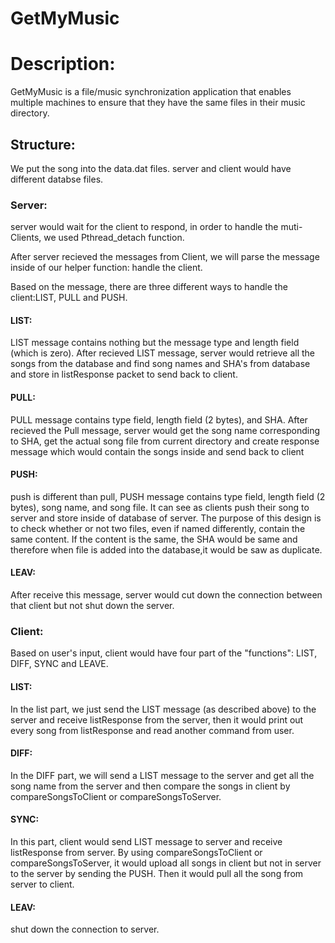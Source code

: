 # GetMyMusic

# Description:

GetMyMusic is a file/music synchronization application
that enables multiple machines to ensure that they have the same files in their music directory.



## Structure: 

We put the song into the data.dat files. server and client would have different databse files.  

### Server: 

server would wait for the client to respond, in order to handle the muti-Clients, we used Pthread_detach function. 

After server recieved the messages from Client, we will parse the message inside of our helper function: 
handle the client.

Based on the message, there are three different ways to handle the client:LIST, PULL and PUSH.


#### LIST: 

 LIST message contains nothing but the message type and length field (which is zero). After recieved LIST message, server would retrieve all the songs from the database and find song names and SHA's from database and store in listResponse packet to send back to client.

#### PULL:
    
  PULL message contains type field, length field (2 bytes), and SHA. After recieved the Pull message, server would get the song name corresponding to SHA, get the actual song file from current directory and create response message which would contain the songs inside and send back to client
   
#### PUSH: 
  
   push is different than pull, PUSH message contains type field, length field (2 bytes), song name, and song file. It can see as clients push their song to server and store inside of database of server. The purpose of this design is to check whether or not two files, even if named differently, contain the same content. If the content is the same, the SHA would be same and therefore when file is added into the database,it would be saw as duplicate. 
   
#### LEAV: 
After receive this message, server would cut down the connection between that client but not shut down the server.



### Client:
Based on user's input, client would have four part of the "functions": LIST, DIFF, SYNC and LEAVE. 

####  LIST: 
In the list part, we just send the LIST message (as described above) to the server and receive listResponse from the server, then it would print out every song from listResponse and read another command from user.


#### DIFF:
In the DIFF part, we will send a LIST message to the server and get all the song name from the server and then compare the songs in client by compareSongsToClient or compareSongsToServer.

#### SYNC:
In this part, client would  send LIST message to server and receive listResponse from server. By using compareSongsToClient or compareSongsToServer, it would upload all songs in client but not in server to the server by sending the PUSH. Then it would pull all the song from server to client.

#### LEAV:
shut down the connection to server.


